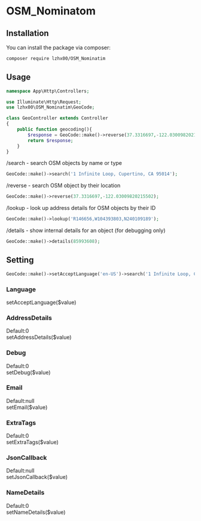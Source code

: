 # OSM_Nominatom

## Installation
You can install the package via composer:
```sh
composer require lzhx00/OSM_Nominatim
```

## Usage
```php 
namespace App\Http\Controllers;

use Illuminate\Http\Request;
use lzhx00\OSM_Nominatim\GeoCode;

class GeoController extends Controller
{
    public function geocoding(){
        $response = GeoCode::make()->reverse(37.3316697,-122.03009820215502);
        return $response;
    }
}
```

/search - search OSM objects by name or type
```php
GeoCode::make()->search('1 Infinite Loop, Cupertino, CA 95014'); 
```
/reverse - search OSM object by their location
```php
GeoCode::make()->reverse(37.3316697,-122.03009820215502);
```
/lookup - look up address details for OSM objects by their ID
```php
GeoCode::make()->lookup('R146656,W104393803,N240109189');
```
/details - show internal details for an object (for debugging only)
```php
GeoCode::make()->details(85993608);
```

## Setting
```php 
GeoCode::make()->setAcceptLanguage('en-US')->search('1 Infinite Loop, Cupertino, CA 95014');
```
### Language
setAcceptLanguage($value)
### AddressDetails
Default:0</br>
setAddressDetails($value)
### Debug
Default:0</br>
setDebug($value)
### Email
Default:null</br>
setEmail($value)
### ExtraTags
Default:0</br>
setExtraTags($value)
### JsonCallback
Default:null</br>
setJsonCallback($value)
### NameDetails
Default:0</br>
setNameDetails($value)


